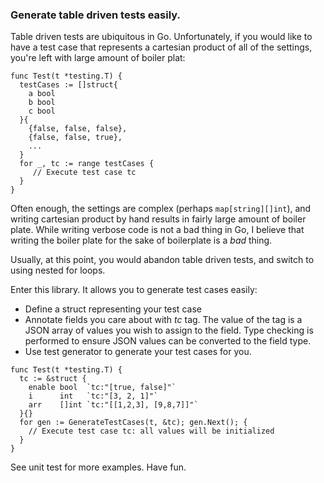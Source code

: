 ### Generate table driven tests easily.

Table driven tests are ubiquitous in Go.
Unfortunately, if you would like to have a test case
that represents a cartesian product of all of the settings,
you're left with large amount of boiler plat:

```gotemplate
func Test(t *testing.T) {
  testCases := []struct{
    a bool
    b bool
    c bool
  }{
    {false, false, false},
    {false, false, true},
    ...
  }
  for _, tc := range testCases {
     // Execute test case tc
  }
}
``` 

Often enough, the settings are complex (perhaps `map[string][]int`), and
writing cartesian product by hand results in fairly large amount of boiler plate.
While writing verbose code is not a bad thing in Go, I believe that writing
the boiler plate for the sake of boilerplate is a *bad* thing.

Usually, at this point, you would abandon table driven tests, and switch to
using nested for loops.

Enter this library.  It allows you to generate test cases easily:
  * Define a struct representing your test case
  * Annotate fields you care about with *tc* tag.  The value of the
    tag is a JSON array of values you wish to assign to the field.
    Type checking is performed to ensure JSON values can be converted
    to the field type.
  * Use test generator to generate your test cases for you.           
                                           
```gotemplate
func Test(t *testing.T) {
  tc := &struct {
    enable bool  `tc:"[true, false]"`
    i      int   `tc:"[3, 2, 1]"`
    arr    []int `tc:"[[1,2,3], [9,8,7]]"`
  }{}
  for gen := GenerateTestCases(t, &tc); gen.Next(); {
    // Execute test case tc: all values will be initialized
  }
}
``` 

See unit test for more examples.  Have fun.
